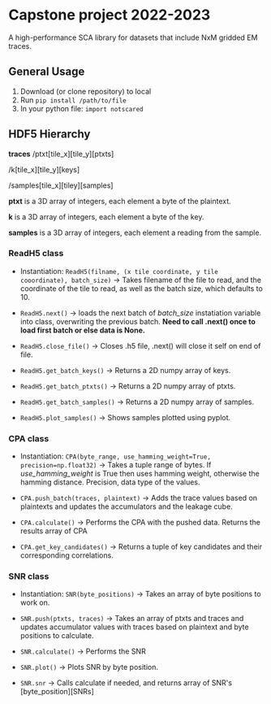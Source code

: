 # Capstone project 2022-2023

A high-performance SCA library for datasets that include NxM gridded EM traces.

## General Usage

1) Download (or clone repository) to local
2) Run `pip install /path/to/file`
3) In your python file: `import notscared`

## HDF5 Hierarchy

**traces**
/ptxt[tile_x][tile_y][ptxts]

/k[tile_x][tile_y][keys]

/samples[tile_x][tiley][samples]


**ptxt** is a 3D array of integers, each element a byte of the plaintext.

**k** is a 3D array of integers, each element a byte of the key.

**samples** is a 3D array of integers, each element a reading from the sample.


### ReadH5 class

- Instantiation: ```ReadH5(filname, (x tile coordinate, y tile cooordinate), batch_size)``` -> Takes filename of the file to read, and the coordinate of the tile to read, as well as the batch size, which defaults to 10.

- ```ReadH5.next()``` -> loads the next batch of *batch_size* instatiation variable into class, overwriting the previous batch. **Need to call .next() once to load first batch or else data is None.** 

- ```ReadH5.close_file()``` -> Closes .h5 file, .next() will close it self on end of file.

- ```ReadH5.get_batch_keys()``` -> Returns a 2D numpy array of keys.

- ```ReadH5.get_batch_ptxts()``` -> Returns a 2D numpy array of ptxts.

- ```ReadH5.get_batch_samples()``` -> Returns a 2D numpy array of samples.

- ```ReadH5.plot_samples()``` -> Shows samples plotted using pyplot.

### CPA class

- Instantiation: ```CPA(byte_range, use_hamming_weight=True, precision=np.float32)``` -> Takes a tuple range of bytes. If *use_hamming_weight* is True then uses hamming weight, otherwise the hamming distance. Precision, data type of the values.

- ```CPA.push_batch(traces, plaintext)``` -> Adds the trace values based on plaintexts and updates the accumulators and the leakage cube.

- ```CPA.calculate()``` -> Performs the CPA with the pushed data. Returns the results array of CPA

- ```CPA.get_key_candidates()``` -> Returns a tuple of key candidates and their corresponding correlations.

### SNR class

- Instantiation: ```SNR(byte_positions)``` -> Takes an array of byte positions to work on.

- ```SNR.push(ptxts, traces)``` -> Takes an array of ptxts and traces and updates accumulator values with traces based on plaintext and byte positions to calculate.
- ```SNR.calculate()``` -> Performs the SNR
- ```SNR.plot()``` -> Plots SNR by byte position.
- ```SNR.snr``` -> Calls calculate if needed, and returns array of SNR's [byte_position][SNRs]
